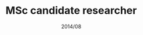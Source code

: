 ---
title: "MSc candidate researcher"
collection: jobs
date: "2014/08"
enddate: "2016/08"
venue: "University of Campinas"
location: "Brazil"
excerpt: "Funded by <a href='https://fapesp.br/en/about'>FAPESP</a>"
---